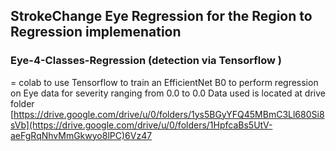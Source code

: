 ##  StrokeChange Eye Regression for the Region to Regression implemenation

###  Eye-4-Classes-Regression (detection via Tensorflow )
= colab to use Tensorflow to train an EfficientNet B0 to perform regression on Eye data for severity ranging from 0.0 to 0.0
Data used is located at drive folder [https://drive.google.com/drive/u/0/folders/1ys5BGyYFQ45MBmC3Ll680Si8sVb](https://drive.google.com/drive/u/0/folders/1HpfcaBs5UtV-aeFgRqNhvMmGkwyo8lPC)6Vz47

